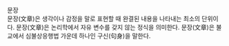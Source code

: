 문장   
문장(文章)은 생각이나 감정을 말로 표현할 때 완결된 내용을 나타내는 최소의 단위이다. 문장(文章)은 논리학에서 자유 변수를 갖지 않는 정식을 의미한다. 문장(文章)은 불교에서 심불상응행법 가운데 하나인 구신(句身)을 말한다.

